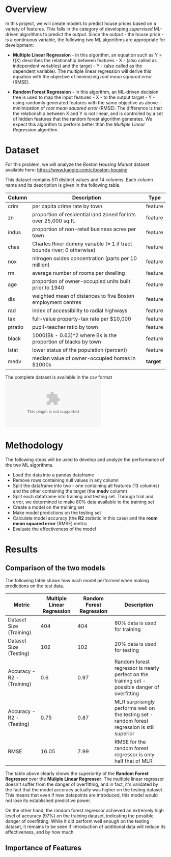 # Overview

In this project, we will create models to predict house prices based on a variety of features. This falls in the category of developing *supervised* ML-driven algorithms to predict the output. Since the output - the house price - is a continuous variable, the following two ML algorithms are appropriate for development:

* **Multiple Linear Regression** - in this algorithm, an equation such as Y = f(X) describes the relationship between features - X - (also called as independent variables) and the target - Y - (also called as the dependent variable). The multiple linear regression will derive this equation with the objective of minimizing *root mean squared error* (RMSE).

* **Random Forest Regression** - in this algorithm, an ML-driven decision tree is used to map the input features - X - to the output target - Y - using randomly generated features with the same objective as above - minimization of *root mean squared error* (RMSE). The difference is that the relationship between X and Y is not linear, and is controlled by a set of hidden features that the random forest algorithm generates. We expect this algorithm to perform better than the *Multiple Linear Regression* algorithm.

# Dataset

For this problem, we will analyze the *Boston Housing Market* dataset available here: https://www.kaggle.com/c/boston-housing

This dataset contains 511 distinct values and 14 columns. Each column name and its description is given in the following table.

| Column | Description | Type | 
| ------ | ----------- | ---- | 
| crim | per capita crime rate by town | feature |
| zn | proportion of residential land zoned for lots over 25,000 sq.ft. | feature |
| indus | proportion of non-retail business acres per town | feature |
| chas | Charles River dummy variable (= 1 if tract bounds river; 0 otherwise) | feature |
| nox | nitrogen oxides concentration (parts per 10 million) | feature |
| rm | average number of rooms per dwelling | feature |
| age | proportion of owner-occupied units built prior to 1940 | feature |
| dis | weighted mean of distances to five Boston employment centres | feature |
| rad | index of accessibility to radial highways | feature |
| tax | full-value property-tax rate per \$10,000 | feature |
| ptratio | pupil-teacher ratio by town | feature |
| black | 1000(Bk - 0.63)^2 where Bk is the proportion of blacks by town | feature |
| lstat | lower status of the population (percent) | feature |
| medv | median value of owner-occupied homes in \$1000s | **target** |

The complete dataset is available in the csv format ![here](boston_housing.csv)

# Methodology

The following steps will be used to develop and analyze the performance of the two ML algorithms.

* Load the data into a pandas dataframe
* Remove rows containing null values in any column
* Split the dataframe into two - one containing all features (13 columns) and the other containing the target (the **medv** column)
* Split each dataframe into training and testing set. Through trial and error, we determined to make 80% data available to the training set
* Create a model on the training set
* Make model predictions on the testing set
* Calculate model accuracy (the **R2** statistic in this case) and the **room mean squared error** (RMSE) metric
* Evaluate the effectiveness of the model

# Results

## Comparison of the two models

The following table shows how each model performed when making predictions on the test data.

| Metric | Multiple Linear Regression | Random Forest Regression | Description | 
| ------ | -------------------------- | ------------------------ | ----------- |
| Dataset Size (Training) | 404 | 404 | 80% data is used for training |
| Dataset Size (Testing) | 102 | 102 | 20% data is used for testing |
| Accuracy - R2 - (Training) | 0.6 | 0.97 | Random forest regressor is nearly perfect on the training set - possible danger of overfitting |
| Accuracy - R2 - (Testing) | 0.75 | 0.87 | MLR surprisingly performs well on the testing set - random forest regression is still superior |
| RMSE | 16.05 | 7.99 | RMSE for the random forest regressor is only half that of MLR |

The table above clearly shows the superiority of the **Random Forest Regressor** over the **Muliple Linear Regressor**. The multiple linear regressor doesn't suffer from the danger of overfitting, and in fact, it's validated by the fact that the model accuracy actually was higher on the testing dataset. This means that even if new datapoints are introduced, this model would not lose its established predictive power.

On the other hand, the random forest regressor achieved an extremely high level of accuracy (97%) on the training dataset, indicating the possible danger of overfitting. While it did perform well enough on the testing dataset, it remains to be seen if introduction of additional data will reduce its effectiveness, and by how much.

## Importance of Features

